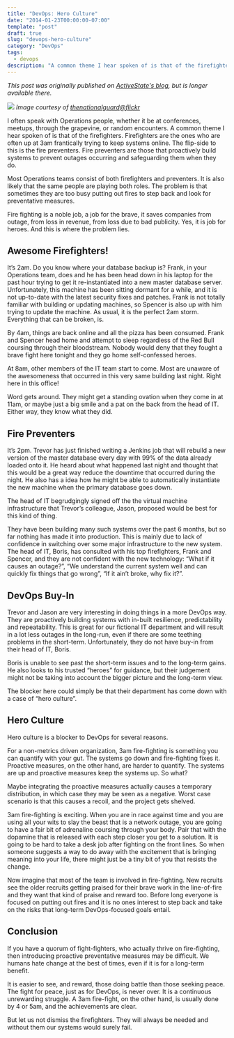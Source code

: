 ```yaml
---
title: "DevOps: Hero Culture"
date: "2014-01-23T00:00:00-07:00"
template: "post"
draft: true
slug: "devops-hero-culture"
category: "DevOps"
tags:
  - devops
description: "A common theme I hear spoken of is that of the firefighters. Firefighters are the ones who are often up at 3am frantically trying to keep systems online. The flip-side to this is the fire preventers. Fire preventers are those that proactively build systems to prevent outages occurring and safeguarding them when they do."
---
```

_This post was originally published on [ActiveState's blog](https://www.activestate.com/blog/), but is longer available there._

![](/media/images/devops-hero-culture.jpg)
_Image courtesy of [thenationalguard@flickr](https://www.flickr.com/photos/thenationalguard/4443666692/)_

I often speak with Operations people, whether it be at conferences, meetups, through the grapevine, or random encounters. A common theme I hear spoken of is that of the firefighters. Firefighters are the ones who are often up at 3am frantically trying to keep systems online. The flip-side to this is the fire preventers. Fire preventers are those that proactively build systems to prevent outages occurring and safeguarding them when they do.

Most Operations teams consist of both firefighters and preventers. It is also likely that the same people are playing both roles. The problem is that sometimes they are too busy putting out fires to step back and look for preventative measures.

Fire fighting is a noble job, a job for the brave, it saves companies from outage, from loss in revenue, from loss due to bad publicity. Yes, it is job for heroes. And this is where the problem lies.

## Awesome Firefighters!

It’s 2am. Do you know where your database backup is? Frank, in your Operations team, does and he has been head down in his laptop for the past hour trying to get it re-instantiated into a new master database server. Unfortunately, this machine has been sitting dormant for a while, and it is not up-to-date with the latest security fixes and patches. Frank is not totally familiar with building or updating machines, so Spencer is also up with him trying to update the machine. As usual, it is the perfect 2am storm. Everything that can be broken, is.

By 4am, things are back online and all the pizza has been consumed. Frank and Spencer head home and attempt to sleep regardless of the Red Bull coursing through their bloodstream. Nobody would deny that they fought a brave fight here tonight and they go home self-confessed heroes.

At 8am, other members of the IT team start to come. Most are unaware of the awesomeness that occurred in this very same building last night. Right here in this office!

Word gets around. They might get a standing ovation when they come in at 11am, or maybe just a big smile and a pat on the back from the head of IT. Either way, they know what they did.

## Fire Preventers

It’s 2pm. Trevor has just finished writing a Jenkins job that will rebuild a new version of the master database every day with 99% of the data already loaded onto it. He heard about what happened last night and thought that this would be a great way reduce the downtime that occurred during the night. He also has a idea how he might be able to automatically instantiate the new machine when the primary database goes down.

The head of IT begrudgingly signed off the the virtual machine infrastructure that Trevor’s colleague, Jason, proposed would be best for this kind of thing.

They have been building many such systems over the past 6 months, but so far nothing has made it into production. This is mainly due to lack of confidence in switching over some major infrastructure to the new system. The head of IT, Boris, has consulted with his top firefighters, Frank and Spencer, and they are not confident with the new technology: “What if it causes an outage?”, “We understand the current system well and can quickly fix things that go wrong”, “If it ain’t broke, why fix it?”.

## DevOps Buy-In

Trevor and Jason are very interesting in doing things in a more DevOps way. They are proactively building systems with in-built resilience, predictability and repeatability. This is great for our fictional IT department and will result in a lot less outages in the long-run, even if there are some teething problems in the short-term. Unfortunately, they do not have buy-in from their head of IT, Boris.

Boris is unable to see past the short-term issues and to the long-term gains. He also looks to his trusted “heroes” for guidance, but their judgement might not be taking into account the bigger picture and the long-term view.

The blocker here could simply be that their department has come down with a case of “hero culture”.

## Hero Culture

Hero culture is a blocker to DevOps for several reasons.

For a non-metrics driven organization, 3am fire-fighting is something you can quantify with your gut. The systems go down and fire-fighting fixes it. Proactive measures, on the other hand, are harder to quantify. The systems are up and proactive measures keep the systems up. So what?

Maybe integrating the proactive measures actually causes a temporary distribution, in which case they may be seen as a negative. Worst case scenario is that this causes a recoil, and the project gets shelved.

3am fire-fighting is exciting. When you are in race against time and you are using all your wits to slay the beast that is a network outage, you are going to have a fair bit of adrenaline coursing through your body. Pair that with the dopamine that is released with each step closer you get to a solution. It is going to be hard to take a desk job after fighting on the front lines. So when someone suggests a way to do away with the excitement that is bringing meaning into your life, there might just be a tiny bit of you that resists the change.

Now imagine that most of the team is involved in fire-fighting. New recruits see the older recruits getting praised for their brave work in the line-of-fire and they want that kind of praise and reward too. Before long everyone is focused on putting out fires and it is no ones interest to step back and take on the risks that long-term DevOps-focused goals entail.

## Conclusion

If you have a quorum of fight-fighters, who actually thrive on fire-fighting, then introducing proactive preventative measures may be difficult. We humans hate change at the best of times, even if it is for a long-term benefit.

It is easier to see, and reward, those doing battle than those seeking peace. The fight for peace, just as for DevOps, is never over. It is a continuous unrewarding struggle. A 3am fire-fight, on the other hand, is usually done by 4 or 5am, and the achievements are clear.

But let us not dismiss the firefighters. They will always be needed and without them our systems would surely fail.
